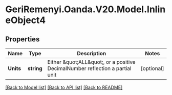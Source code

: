 # GeriRemenyi.Oanda.V20.Model.InlineObject4
## Properties

Name | Type | Description | Notes
------------ | ------------- | ------------- | -------------
**Units** | **string** | Either \&quot;ALL\&quot;, or a positive DecimalNumber reflection a partial unit | [optional] 

[[Back to Model list]](../README.md#documentation-for-models) [[Back to API list]](../README.md#documentation-for-api-endpoints) [[Back to README]](../README.md)


